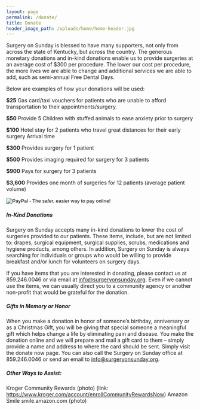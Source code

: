 ```yaml
---
layout: page
permalink: /donate/
title: Donate
header_image_path: /uploads/home/home-header.jpg
---
```



Surgery on Sunday is blessed to have many supporters, not only from across the state of Kentucky, but across the country. The generous monetary donations and in-kind donations enable us to provide surgeries at an average cost of $300 per procedure. The lower our cost per procedure, the more lives we are able to change and additional services we are able to add, such as semi-annual Free Dental Days.

Below are examples of how your donations will be used:

**$25** Gas card/taxi vouchers for patients who are unable to afford transportation to their appointments/surgery.

**$50** Provide 5 Children with stuffed animals to ease anxiety prior to surgery

**$100** Hotel stay for 2 patients who travel great distances for their early surgery Arrival time

**$300** Provides surgery for 1 patient

**$500** Provides imaging required for surgery for 3 patients

**$900** Pays for surgery for 3 patients

**$3,600** Provides one month of surgeries for 12 patients (average patient volume)

<form action="https://www.paypal.com/cgi-bin/webscr" method="post" target="_top">
<input type="hidden" name="cmd" value="_s-xclick">
<input type="hidden" name="hosted_button_id" value="7C9KSJNCRCA2E">
<input type="image" src="https://www.paypalobjects.com/en_US/i/btn/btn_donateCC_LG.gif" border="0" name="submit" alt="PayPal - The safer, easier way to pay online!">
<img alt="" border="0" src="https://www.paypalobjects.com/en_US/i/scr/pixel.gif" width="1" height="1">
</form>


##### In-Kind Donations

Surgery on Sunday accepts many in-kind donations to lower the cost of surgeries provided to our patients. These items, include, but are not limited to: drapes, surgical equipment, surgical supplies, scrubs, medications and hygiene products, among others. In addition, Surgery on Sunday is always searching for individuals or groups who would be willing to provide breakfast and/or lunch for volunteers on surgery days.

If you have items that you are interested in donating, please contact us at 859.246.0046 or via email at info@surgeryonsunday.org. Even if we cannot use the items, we can usually direct you to a community agency or another non-profit that would be grateful for the donation.

##### Gifts in Memory or Honor

When you make a donation in honor of someone’s birthday, anniversary or as a Christmas Gift, you will be giving that special someone a meaningful gift which helps change a life by eliminating pain and disease. You make the donation online and we will prepare and mail a gift card to them – simply provide a name and address to where the card should be sent. Simply visit the donate now page. You can also call the Surgery on Sunday office at 859.246.0046 or send an email to info@surgeryonsunday.org.

##### Other Ways to Assist:

Kroger Community Rewards (photo) (link: https://www.kroger.com/account/enrollCommunityRewardsNow) Amazon Smile smile.amazon.com (photo)